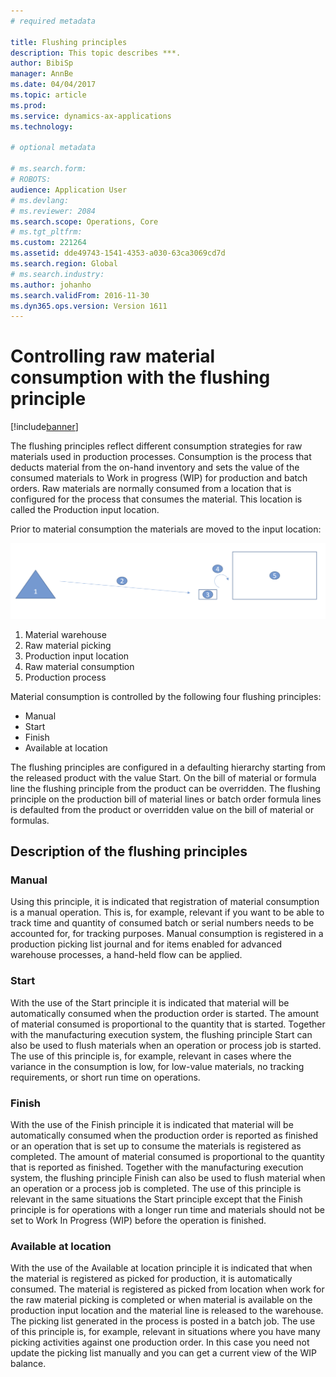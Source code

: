 ```yaml
---
# required metadata

title: Flushing principles
description: This topic describes ***.
author: BibiSp
manager: AnnBe
ms.date: 04/04/2017
ms.topic: article
ms.prod: 
ms.service: dynamics-ax-applications
ms.technology: 

# optional metadata

# ms.search.form: 
# ROBOTS: 
audience: Application User
# ms.devlang: 
# ms.reviewer: 2084
ms.search.scope: Operations, Core
# ms.tgt_pltfrm: 
ms.custom: 221264
ms.assetid: dde49743-1541-4353-a030-63ca3069cd7d
ms.search.region: Global
# ms.search.industry: 
ms.author: johanho
ms.search.validFrom: 2016-11-30
ms.dyn365.ops.version: Version 1611
---
```


# Controlling raw material consumption with the flushing principle 

[!include[banner](../includes/banner.md)]

The flushing principles reflect different consumption strategies for raw materials used in production processes. Consumption is the process that deducts material from the on-hand inventory and sets the value of the consumed materials to Work in progress (WIP) for production and batch orders. Raw materials are normally consumed from a location that is configured for the process that  consumes the material. This location is called the Production input location. 

Prior to material consumption the materials are moved to the input location:

[![](./media/scenario4a.png)](./media/scenario4a.png)

1.	Material warehouse
2.	Raw material picking
3.	Production input location
4.	Raw material consumption
5.	Production process

Material consumption is controlled by the following four flushing principles:
-   Manual
-  	Start
-   Finish
-   Available at location

The flushing principles are configured in a defaulting hierarchy starting from the released product with the value Start. On the bill of material or formula line the flushing principle from the product can be overridden. The flushing principle on the production bill of material lines or batch order formula lines is defaulted from the product or overridden value on the bill of material or formulas.

## Description of the flushing principles

### Manual
Using this principle, it is indicated that registration of material consumption is a manual operation. This is, for example, relevant if you want to be able to track time and quantity of consumed batch or serial numbers needs to be accounted for, for tracking purposes. Manual consumption is registered in a production picking list journal and for items enabled for advanced warehouse processes, a hand-held flow can be applied.

### Start
With the use of the Start principle it is indicated that material will be automatically consumed when the production order is started. The amount of material consumed is proportional to the quantity that is started. Together with the manufacturing execution system, the flushing principle Start can also be used to flush materials when an operation or process job is started. The use of this principle is, for example, relevant in cases where the variance in the consumption is low, for low-value materials, no tracking requirements, or short run time on operations. 

### Finish
With the use of the Finish principle it is indicated that material will be automatically consumed when the production order is reported as finished or an operation that is set up to consume the materials is registered as completed. The amount of material consumed is proportional to the quantity that is reported as finished. Together with the manufacturing execution system, the flushing principle Finish can also be used to flush material when an operation or a process job is completed. The use of this principle is relevant in the same situations the Start principle except that the Finish principle is for operations with a longer run time and materials should not be set to Work In Progress (WIP) before the operation is finished. 

### Available at location
With the use of the Available at location principle it is indicated that when the material is registered as picked for production, it is automatically consumed. The material is registered as picked from location when work for the raw material picking is completed or when material is available on the production input location and the material line is released to the warehouse. The picking list generated in the process is posted in a batch job. The use of this principle is, for example, relevant in situations where you have many picking activities against one production order. In this case you need not update the picking list manually and you can get a current view of the WIP balance.

